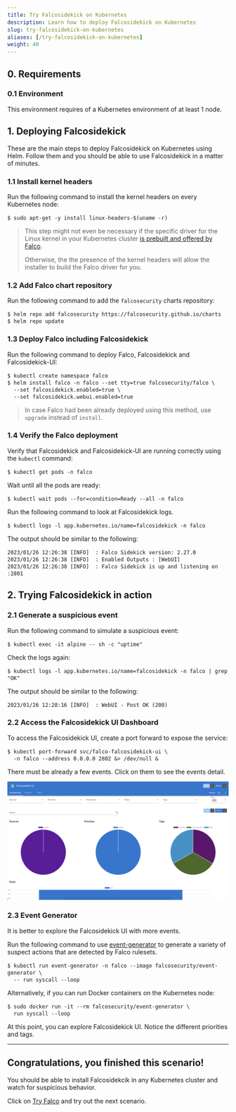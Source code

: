 ```yaml
---
title: Try Falcosidekick on Kubernetes
description: Learn how to deploy Falcosidekick on Kubernetes
slug: try-falcosidekick-on-kubernetes
aliases: [/try-falcosidekick-on-kubernetes]
weight: 40
---
```


## 0. Requirements

### 0.1 Environment

This environment requires of a Kubernetes environment of at least 1 node. 

## 1. Deploying Falcosidekick

These are the main steps to deploy Falcosidekick on Kubernetes using Helm. Follow them and you should be able to use Falcosidekick in a matter of minutes.

### 1.1 Install kernel headers

Run the following command to install the kernel headers on every Kubernetes node:
```plain
$ sudo apt-get -y install linux-headers-$(uname -r)
```
> This step might not even be necessary if the specific driver for the Linux kernel in your Kubernetes cluster [is prebuilt and offered by Falco](https://download.falco.org/).
>
> Otherwise, the the presence of the kernel headers will allow the installer to build the Falco driver for you.

### 1.2 Add Falco chart repository

Run the following command to add the `falcosecurity` charts repository:
```plain
$ helm repo add falcosecurity https://falcosecurity.github.io/charts
$ helm repo update
```

### 1.3 Deploy Falco including Falcosidekick

Run the following command to deploy Falco, Falcosidekick and Falcosidekick-UI:

```plain
$ kubectl create namespace falco
$ helm install falco -n falco --set tty=true falcosecurity/falco \
  --set falcosidekick.enabled=true \
  --set falcosidekick.webui.enabled=true
```

> In case Falco had been already deployed using this method, use `upgrade` instead of `install`.

### 1.4 Verify the Falco deployment

Verify that Falcosidekick and Falcosidekick-UI are running correctly using
the `kubectl` command:
```plain
$ kubectl get pods -n falco
```

Wait until all the pods are ready:
```plain
$ kubectl wait pods --for=condition=Ready --all -n falco
```

Run the following command to look at Falcosidekick logs.
```plain
$ kubectl logs -l app.kubernetes.io/name=falcosidekick -n falco
```

The output should be similar to the following:
```plain
2023/01/26 12:26:38 [INFO]  : Falco Sidekick version: 2.27.0
2023/01/26 12:26:38 [INFO]  : Enabled Outputs : [WebUI]
2023/01/26 12:26:38 [INFO]  : Falco Sidekick is up and listening on :2801
```
## 2. Trying Falcosidekick in action

### 2.1 Generate a suspicious event

Run the following command to simulate a suspicious event:
```plain
$ kubectl exec -it alpine -- sh -c "uptime"
```

Check the logs again:
```plain
$ kubectl logs -l app.kubernetes.io/name=falcosidekick -n falco | grep "OK"
```

The output should be similar to the following:
```plain
2023/01/26 12:28:16 [INFO]  : WebUI - Post OK (200)
```

### 2.2 Access the Falcosidekick UI Dashboard

To access the Falcosidekick UI, create a port forward to expose the service:

```plain
$ kubectl port-forward svc/falco-falcosidekick-ui \
  -n falco --address 0.0.0.0 2802 &> /dev/null &
```

There must be already a few events. Click on them to see the events detail.

![Scan results](images/falcosidekick-1.png)

### 2.3 Event Generator

It is better to explore the Falcosidekick UI with more events.

Run the following command to use [event-generator](https://github.com/falcosecurity/event-generator) to generate a variety of suspect actions that are detected by Falco rulesets.

```plain
$ kubectl run event-generator -n falco --image falcosecurity/event-generator \
  -- run syscall --loop
```

Alternatively, if you can run Docker containers on the Kubernetes node:

```plain
$ sudo docker run -it --rm falcosecurity/event-generator \
  run syscall --loop
```

At this point, you can explore Falcosidekick UI. Notice the different priorities and tags.

---
## Congratulations, you finished this scenario!

You should be able to install Falcosidekcik in any Kubernetes cluster and watch for suspicious behavior.

Click on [Try Falco](/try-falco) and try out the next scenario.
